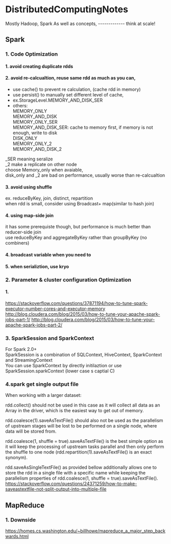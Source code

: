 # DistributedComputingNotes
Mostly Hadoop, Spark
As well as concepts, ------------- think at scale!

Spark
---------------------
### 1. Code Optimization

#### 1. avoid creating duplicate rdds


#### 2. avoid re-calcualtion, reuse same rdd as much as you can, 
- use cache() to prevent re calculation, (cache rdd in memory)
- use persist() to manually set different level of cache, 
- ex.StorageLevel.MEMORY_AND_DISK_SER
- others:  
MEMORY_ONLY  
MEMORY_AND_DISK  
MEMORY_ONLY_SER  
MEMORY_AND_DISK_SER: cache to memory first, if memory is not enough, write to disk  
DISK_ONLY  
MEMORY_ONLY_2  
MEMORY_AND_DISK_2  
  
_SER meaning seralize  
_2 make a replicate on other node  
choose Memory_only when avaiable,   
disk_only and _2 are bad on performance, usually worse than re-calcualtion  

#### 3. avoid using shuffle
ex. reduceByKey, join, distinct, repartition  
when rdd is small, consider using Broadcast+ map(similar to hash join)

#### 4. using map-side join
it has some prerequiste though, but performance is much better than reducer-side join  
use reduceByKey and aggregateByKey rather than groupByKey (no combiners)  

#### 4. broadcast variable when you need to

#### 5. when serializtion, use kryo

### 2. Parameter & cluster configuration Optimization
#### 1.
https://stackoverflow.com/questions/37871194/how-to-tune-spark-executor-number-cores-and-executor-memory
http://blog.cloudera.com/blog/2015/03/how-to-tune-your-apache-spark-jobs-part-1/
http://blog.cloudera.com/blog/2015/03/how-to-tune-your-apache-spark-jobs-part-2/

### 3. SparkSession and SparkContext
For Spark 2.0+  
SparkSession is a combination of SQLContext, HiveContext, SparkContext and StreamingContext  
You can use SparkContext by directly initilaztion or use SparkSession.sparkContext  (lower case s captial C)


### 4.spark get single output file

When working with a larger dataset:  

rdd.collect() should not be used in this case as it will collect all data as an Array in the driver, which is the easiest way to get out of memory.  

rdd.coalesce(1).saveAsTextFile() should also not be used as the parallelism of upstream stages will be lost to be performed on a single node, where data will be stored from.  

rdd.coalesce(1, shuffle = true).saveAsTextFile() is the best simple option as it will keep the processing of upstream tasks parallel and then only perform the shuffle to one node (rdd.repartition(1).saveAsTextFile() is an exact synonym).  

rdd.saveAsSingleTextFile() as provided bellow additionally allows one to store the rdd in a single file with a specific name while keeping the parallelism properties of rdd.coalesce(1, shuffle = true).saveAsTextFile().
https://stackoverflow.com/questions/24371259/how-to-make-saveastextfile-not-split-output-into-multiple-file

MapReduce
---------------------
### 1. Downside
https://homes.cs.washington.edu/~billhowe/mapreduce_a_major_step_backwards.html
